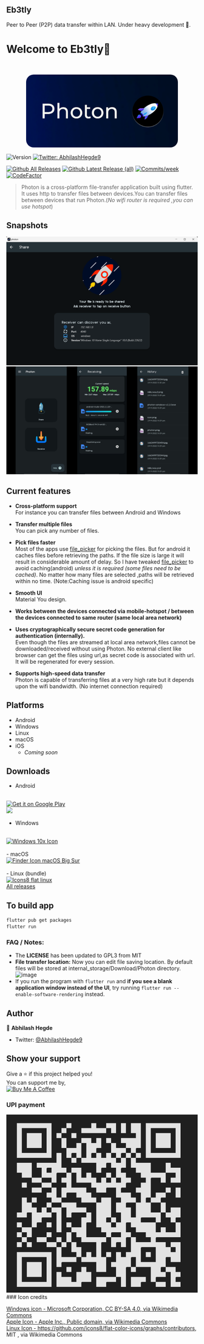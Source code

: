 ## Eb3tly 

Peer to Peer (P2P) data transfer within LAN. Under heavy development 🚧.


<h1 >Welcome to Eb3tly👋</h1><br>
<p align="center"> <img style="border-radius:20px" src="photon.png" width="400px"></p>
<p>
  <img alt="Version" src="https://img.shields.io/badge/version-1.2.0-blue.svg?cacheSeconds=2592000" />
  <a href="https://twitter.com/AbhilashHegde9" target="_blank">
    <img alt="Twitter: AbhilashHegde9" src="https://img.shields.io/twitter/follow/AbhilashHegde9.svg?style=social" />
  </a>
  
  [![Github All Releases](https://img.shields.io/github/downloads/abhi16180/photon/total.svg)]()
  [![Github Latest Release (all)](https://img.shields.io/github/downloads/abhi16180/photon/v1.2.0/total)]()
  [![Commits/week](  https://img.shields.io/github/commit-activity/w/abhi16180/photon)]()
  [![CodeFactor](https://www.codefactor.io/repository/github/abhi16180/photon/badge)](https://www.codefactor.io/repository/github/abhi16180/photon)
</p>

> Photon is a cross-platform file-transfer application built using flutter. It uses http to transfer files between devices.You can transfer files between devices that run Photon.(*No wifi router is required ,you can use  hotspot*)


## Snapshots

<img src="snapshots/photon_desktop.png">
<img src="snapshots/photon_mobile.png">



## Current features

- **Cross-platform support**<br>
  For instance you can transfer files between Android and Windows
- **Transfer multiple files**<br>
  You can pick any number of files.
- **Pick files faster**<br>
  Most of the apps use <a href='https://github.com/miguelpruivo/flutter_file_picker'>file_picker</a> for picking the files. But for android it caches files before retrieving the paths. If the file size is large it will result in considerable amount of delay. So I have tweaked <a href='https://github.com/abhi16180/flutter_file_picker'>file_picker</a> to avoid caching(android) *unless it is required (some files need to be cached)*. No matter how many files are selected ,paths will be retrieved within no time.
  (Note:Caching issue is android specific)
- **Smooth UI**<br>
  Material You design.
- **Works between the devices connected via mobile-hotspot / between the devices connected to same router (same local area network)**

- **Uses cryptographically secure secret code generation for authentication (internally).**<br>
 Even though the files are streamed at local area network,files cannot be downloaded/received without using Photon. No external client like browser can get the files using url,as secret code is associated with url. It will be regenerated for every session.
- **Supports high-speed data transfer** <br>
  Photon is capable of transferring files at a very high rate but it depends upon the wifi bandwidth.
(No internet connection required)
## Platforms
- Android
- Windows 
- Linux
- macOS   
- iOS     
  - *Coming soon*


## Downloads

- Android 
<br>
<a href='https://play.google.com/store/apps/details?id=dev.abhi.photon&pcampaignid=pcampaignidMKT-Other-global-all-co-prtnr-py-PartBadge-Mar2515-1' ><img alt='Get it on Google Play' src='https://play.google.com/intl/en_us/badges/static/images/badges/en_badge_web_generic.png' width=240px/></a>
<br>
<a href="https://apt.izzysoft.de/fdroid/index/apk/dev.abhi.photon"><img src="https://gitlab.com/IzzyOnDroid/repo/-/raw/master/assets/IzzyOnDroid.png" width=240px> </a>
<br>

- Windows
<br>
<a title="Microsoft Corporation, CC BY-SA 4.0 &lt;https://creativecommons.org/licenses/by-sa/4.0&gt;, via Wikimedia Commons" href="https://github.com/abhi16180/photon/releases/download/v1.2.0/photon-windows-v1.2.0.exe"><img width="128" alt="Windows 10x Icon" src="https://upload.wikimedia.org/wikipedia/commons/thumb/5/5e/Windows_10x_Icon.png/512px-Windows_10x_Icon.png" width=128px></a>
<br>
<br>
- macOS
<br>
<a title="Apple Inc., Public domain, via Wikimedia Commons" href="https://github.com/abhi16180/photon/releases/download/v1.2.0/photon-macos-x86_64-v1.2.0.dmg"><img width="128" alt="Finder Icon macOS Big Sur" src="https://upload.wikimedia.org/wikipedia/commons/thumb/c/c9/Finder_Icon_macOS_Big_Sur.png/512px-Finder_Icon_macOS_Big_Sur.png" width=240px></a> 
<br>
<br>
- Linux (bundle)
<br>
<a title="https://github.com/icons8/flat-color-icons/graphs/contributors, MIT &lt;http://opensource.org/licenses/mit-license.php&gt;, via Wikimedia Commons" href="https://github.com/abhi16180/photon/releases/download/v1.2.0/photon-linux-bundle-v1.2.0.tar.gz"><img width="128" alt="Icons8 flat linux" src="https://upload.wikimedia.org/wikipedia/commons/thumb/f/f1/Icons8_flat_linux.svg/512px-Icons8_flat_linux.svg.png" width=240px></a>
<br>
<a href="https://github.com/abhi16180/photon/releases/">All releases</a><br>


## To build app
```sh
flutter pub get packages
flutter run
```

### FAQ / Notes: 
- The **LICENSE** has been updated to GPL3 from MIT 
- **File transfer location:** Now you can edit file saving location. By default files will be stored at internal_storage/Download/Photon directory.
![image](https://user-images.githubusercontent.com/63426722/191982511-b5d6fab2-7fb9-4588-b014-7957c4b1829d.png)
- If you run the program with `flutter run` and **if you see a blank application window instead of the UI**, try running `flutter run --enable-software-rendering` instead. 



## Author

👤 **Abhilash Hegde**

* Twitter: [@AbhilashHegde9](https://twitter.com/AbhilashHegde9)

## Show your support

Give a ⭐️ if this project helped you!
<br>
You can support me by,
<br>
<a href="https://www.buymeacoffee.com/abhi1.6180" target="_blank"><img src="https://cdn.buymeacoffee.com/buttons/default-orange.png" alt="Buy Me A Coffee" height="41" width="174"></a>
<br>
### UPI payment 
<img src="snapshots/qr.jpg" alt="hegdeabhilash19@oksbi">
### Icon credits 

<a href="https://creativecommons.org/licenses/by-sa/4.0">Windows icon - Microsoft Corporation, CC BY-SA 4.0, via Wikimedia Commons</a>
<br>
<a href="https://commons.wikimedia.org/wiki/File:Finder_Icon_macOS_Big_Sur.png">Apple Icon - Apple Inc., Public domain, via Wikimedia Commons</a>
<br>
<a href="http://opensource.org/licenses/mit-license.php">Linux Icon - https://github.com/icons8/flat-color-icons/graphs/contributors, MIT , via Wikimedia Commons</a>
